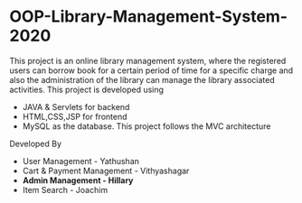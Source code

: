 # OOP-Library-Management-System-2020

This project is an online library management system, where the registered users can borrow book for a certain period of time for a specific charge and also the administration of the library can manage the library associated activities. This project is developed using

- JAVA & Servlets for backend
- HTML,CSS,JSP for frontend
- MySQL as the database. This project follows the MVC architecture

Developed By
- User Management               - Yathushan
- Cart & Payment Management     - Vithyashagar
- **Admin Management              - Hillary**
- Item Search                   - Joachim

